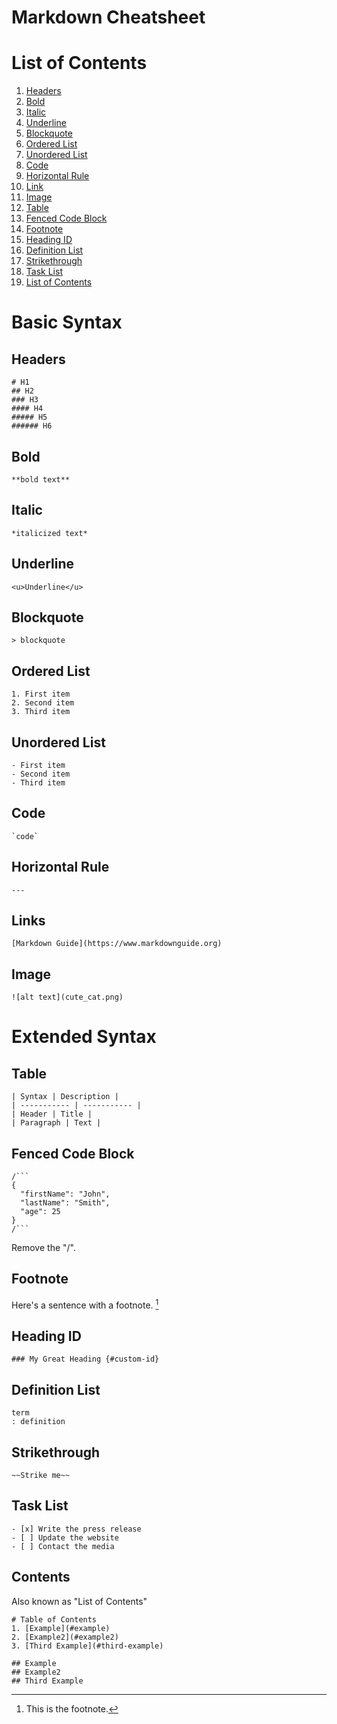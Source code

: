 # Markdown Cheatsheet
# List of Contents
1. [Headers](#Headers)
2. [Bold](#Bold)
3. [Italic](#Italic)
4. [Underline](#Underline)
5. [Blockquote](#Blockquote)
6. [Ordered List](#Ordered-List)
7. [Unordered List](#Unordered-List)
8. [Code](#Code)
9. [Horizontal Rule](#Horizontal-Rule)
10. [Link](#Link)
11. [Image](#Image)
12. [Table](#Table)
13. [Fenced Code Block](#Fenced-Code-Block)
14. [Footnote](#Footnote)
15. [Heading ID](#Heading-ID)
16. [Definition List](#Definition-List)
17. [Strikethrough](#Strikethrough)
18. [Task List](#Task-List)
19. [List of Contents](#Contents)

# Basic Syntax
## Headers
```
# H1
## H2
### H3
#### H4
##### H5
###### H6
```
## Bold
```
**bold text**
```
## Italic
```
*italicized text*
```
## Underline
```
<u>Underline</u>
```
## Blockquote
```
> blockquote
```
## Ordered List
```
1. First item
2. Second item
3. Third item
```
## Unordered List
```
- First item
- Second item
- Third item
```
## Code
```
`code`
```
## Horizontal Rule
```
---
```
## Links
```
[Markdown Guide](https://www.markdownguide.org)
```
## Image
```
![alt text](cute_cat.png)
```

# Extended Syntax
## Table
```
| Syntax | Description |
| ----------- | ----------- |
| Header | Title |
| Paragraph | Text |
```
## Fenced Code Block
```
/```
{
  "firstName": "John",
  "lastName": "Smith",
  "age": 25
}
/```
```
Remove the "/".
## Footnote

Here's a sentence with a footnote. [^1]

[^1]: This is the footnote.

## Heading ID
```
### My Great Heading {#custom-id}
```
## Definition List
```
term
: definition
```
## Strikethrough
```
~~Strike me~~
```
## Task List
```
- [x] Write the press release
- [ ] Update the website
- [ ] Contact the media
```
## Contents
Also known as "List of Contents"
```
# Table of Contents
1. [Example](#example)
2. [Example2](#example2)
3. [Third Example](#third-example)

## Example
## Example2
## Third Example
```
